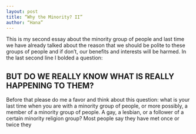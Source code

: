 ```yaml
---
layout: post
title: “Why the Minority? II”
author: “Hana”
--- 
```

This is my second essay about the minority group of people and last time we have already talked about the reason that we should be polite to these groups of people and if don’t, our benefits and interests will be harmed. In the last second line I bolded a question: 

## BUT DO WE REALLY KNOW WHAT IS REALLY HAPPENING TO THEM?

Before that please do me a favor and think about this question: what is your last time when you are with a minority group of people, or more possibly, a member of a minority group of people. A gay, a lesbian, or a follower of a certain minority religion group?  Most people say they have met once or twice they 


